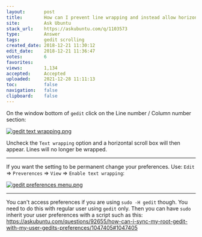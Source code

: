 ```yaml
---
layout:       post
title:        How can I prevent line wrapping and instead allow horizontal scrolling in Gedit?
site:         Ask Ubuntu
stack_url:    https://askubuntu.com/q/1103573
type:         Answer
tags:         gedit scrolling
created_date: 2018-12-21 11:30:12
edit_date:    2018-12-21 11:36:47
votes:        6
favorites:    
views:        1,134
accepted:     Accepted
uploaded:     2021-12-28 11:11:13
toc:          false
navigation:   false
clipboard:    false
---
```


On the window bottom of `gedit` click on the Line number / Column number section:

[![gedit text wrapping.png][1]][1]

Uncheck the `Text wrapping` option and a horizontal scroll box will then appear. Lines will no longer be wrapped.


----------


If you want the setting to be permanent change your preferences. Use: `Edit` => `Preverences` => `View` => `Enable text wrapping`:

[![gedit preferences menu.png][2]][2]

----------


You can't access preferences if you are using `sudo -H gedit` though. You need to do this with regular user using `gedit` only. Then you can have `sudo` inherit your user preferences with a script such as this: https://askubuntu.com/questions/92655/how-can-i-sync-my-root-gedit-with-my-user-gedits-preferences/1047405#1047405


  [1]: https://i.stack.imgur.com/UPHVs.png
  [2]: https://i.stack.imgur.com/roiojm.png
